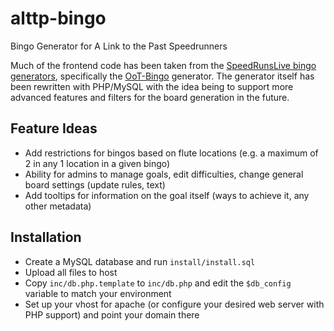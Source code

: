 # alttp-bingo
Bingo Generator for A Link to the Past Speedrunners

Much of the frontend code has been taken from the [SpeedRunsLive bingo generators](https://github.com/gustafsonk/SRL/tree/master/srl/pages/tools), specifically the [OoT-Bingo](https://github.com/giuocob/OoT-Bingo) generator. The generator itself has been rewritten with PHP/MySQL with the idea being to support more advanced features and filters for the board generation in the future.

## Feature Ideas
- Add restrictions for bingos based on flute locations (e.g. a maximum of 2 in any 1 location in a given bingo)
- Ability for admins to manage goals, edit difficulties, change general board settings (update rules, text)
- Add tooltips for information on the goal itself (ways to achieve it, any other metadata)

## Installation
- Create a MySQL database and run `install/install.sql`
- Upload all files to host
- Copy `inc/db.php.template` to `inc/db.php` and edit the `$db_config` variable to match your environment
- Set up your vhost for apache (or configure your desired web server with PHP support) and point your domain there